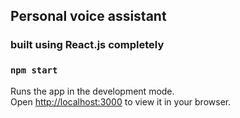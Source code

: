 ## Personal voice assistant 

### built using React.js completely

### `npm start`

Runs the app in the development mode.\
Open [http://localhost:3000](http://localhost:3000) to view it in your browser.


[LIVE DEMO]:(https://shivukumara-voice-assistant.netlify.app)
